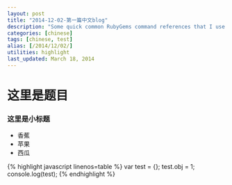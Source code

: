 ```yaml
---
layout: post
title: "2014-12-02-第一篇中文blog"
description: "Some quick common RubyGems command references that I use for maintaining my Jekyll site 'yizeng.me'."
categories: [chinese]
tags: [chinese, test]
alias: [/2014/12/02/]
utilities: highlight
last_updated: March 18, 2014
---
```


# 这里是题目

### 这里是小标题
  - 香蕉
  - 苹果
  - 西瓜

{% highlight javascript linenos=table %}
  var test = {};
  test.obj = 1;
  console.log(test);
{% endhighlight %}